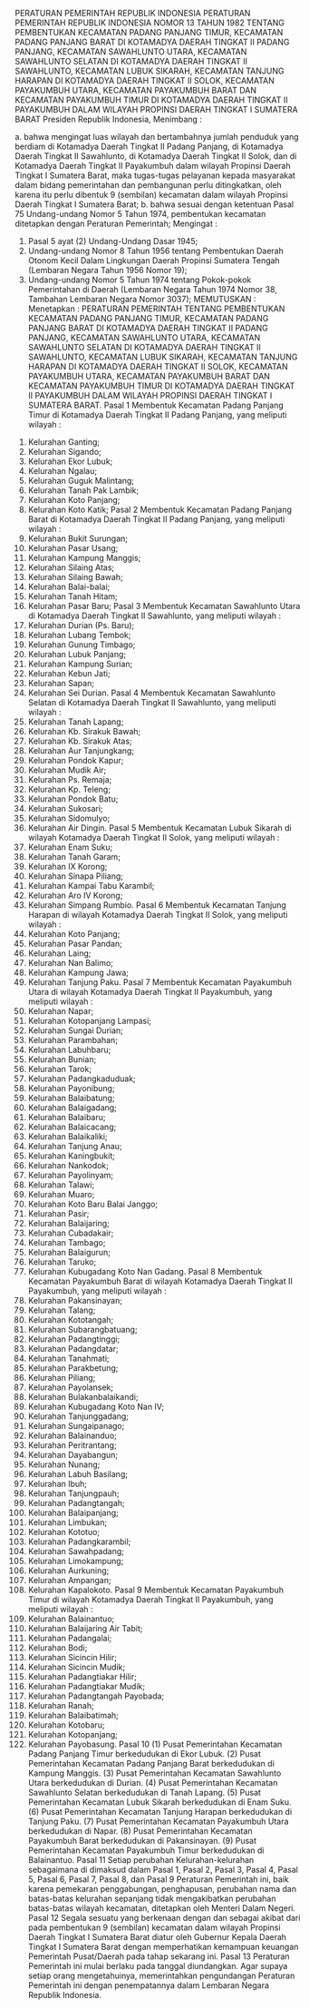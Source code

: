  PERATURAN PEMERINTAH REPUBLIK INDONESIA PERATURAN PEMERINTAH REPUBLIK INDONESIA NOMOR 13 TAHUN 1982 TENTANG PEMBENTUKAN KECAMATAN PADANG PANJANG TIMUR, KECAMATAN PADANG PANJANG BARAT DI KOTAMADYA DAERAH TINGKAT II PADANG PANJANG, KECAMATAN SAWAHLUNTO UTARA, KECAMATAN SAWAHLUNTO SELATAN DI KOTAMADYA DAERAH TINGKAT II SAWAHLUNTO, KECAMATAN LUBUK SIKARAH, KECAMATAN TANJUNG HARAPAN DI KOTAMADYA DAERAH TINGKAT II SOLOK, KECAMATAN PAYAKUMBUH UTARA, KECAMATAN PAYAKUMBUH BARAT DAN KECAMATAN PAYAKUMBUH TIMUR DI KOTAMADYA DAERAH TINGKAT II PAYAKUMBUH DALAM WILAYAH PROPINSI DAERAH TINGKAT I SUMATERA BARAT Presiden Republik Indonesia,
Menimbang :

a. bahwa mengingat luas wilayah dan bertambahnya jumlah penduduk yang berdiam di Kotamadya Daerah Tingkat II Padang Panjang, di Kotamadya Daerah Tingkat II Sawahlunto, di Kotamadya Daerah Tingkat II Solok, dan di Kotamadya Daerah Tingkat II Payakumbuh dalam wilayah Propinsi Daerah Tingkat I Sumatera Barat, maka tugas-tugas pelayanan kepada masyarakat dalam bidang pemerintahan dan pembangunan perlu ditingkatkan, oleh karena itu perlu dibentuk 9 (sembilan) kecamatan dalam wilayah Propinsi Daerah Tingkat I Sumatera Barat;
b. bahwa sesuai dengan ketentuan Pasal 75 Undang-undang Nomor 5 Tahun 1974, pembentukan kecamatan ditetapkan dengan Peraturan Pemerintah;
Mengingat :

1. Pasal 5 ayat (2) Undang-Undang Dasar 1945;
2. Undang-undang Nomor 8 Tahun 1956 tentang Pembentukan Daerah Otonom Kecil Dalam Lingkungan Daerah Propinsi Sumatera Tengah (Lembaran Negara Tahun 1956 Nomor 19);
3. Undang-undang Nomor 5 Tahun 1974 tentang Pokok-pokok Pemerintahan di Daerah (Lembaran Negara Tahun 1974 Nomor 38, Tambahan Lembaran Negara Nomor 3037);
MEMUTUSKAN :
 Menetapkan : PERATURAN PEMERINTAH TENTANG PEMBENTUKAN KECAMATAN PADANG PANJANG TIMUR, KECAMATAN PADANG PANJANG BARAT DI KOTAMADYA DAERAH TINGKAT II PADANG PANJANG, KECAMATAN SAWAHLUNTO UTARA, KECAMATAN SAWAHLUNTO SELATAN DI KOTAMADYA DAERAH TINGKAT II SAWAHLUNTO, KECAMATAN LUBUK SIKARAH, KECAMATAN TANJUNG HARAPAN DI KOTAMADYA DAERAH TINGKAT II SOLOK, KECAMATAN PAYAKUMBUH UTARA, KECAMATAN PAYAKUMBUH BARAT DAN KECAMATAN PAYAKUMBUH TIMUR DI KOTAMADYA DAERAH TINGKAT II PAYAKUMBUH DALAM WILAYAH PROPINSI DAERAH TINGKAT I SUMATERA BARAT.
Pasal 1
Membentuk Kecamatan Padang Panjang Timur di Kotamadya Daerah Tingkat II Padang Panjang, yang meliputi wilayah :
1) Kelurahan Ganting;
2) Kelurahan Sigando;
3) Kelurahan Ekor Lubuk;
4) Kelurahan Ngalau;
5) Kelurahan Guguk Malintang;
6) Kelurahan Tanah Pak Lambik;
7) Kelurahan Koto Panjang;
8) Kelurahan Koto Katik;
Pasal 2
Membentuk Kecamatan Padang Panjang Barat di Kotamadya Daerah Tingkat II Padang Panjang, yang meliputi wilayah :
1) Kelurahan Bukit Surungan;
2) Kelurahan Pasar Usang;
3) Kelurahan Kampung Manggis;
4) Kelurahan Silaing Atas;
5) Kelurahan Silaing Bawah;
6) Kelurahan Balai-balai;
7) Kelurahan Tanah Hitam;
8) Kelurahan Pasar Baru;
Pasal 3
Membentuk Kecamatan Sawahlunto Utara di Kotamadya Daerah Tingkat II Sawahlunto, yang meliputi wilayah :
1) Kelurahan Durian (Ps. Baru);
2) Kelurahan Lubang Tembok;
3) Kelurahan Gunung Timbago;
4) Kelurahan Lubuk Panjang;
5) Kelurahan Kampung Surian;
6) Kelurahan Kebun Jati;
7) Kelurahan Sapan;
8) Kelurahan Sei Durian.
Pasal 4
Membentuk Kecamatan Sawahlunto Selatan di Kotamadya Daerah Tingkat II Sawahlunto, yang meliputi wilayah :
1) Kelurahan Tanah Lapang;
2) Kelurahan Kb. Sirakuk Bawah;
3) Kelurahan Kb. Sirakuk Atas;
4) Kelurahan Aur Tanjungkang;
5) Kelurahan Pondok Kapur;
6) Kelurahan Mudik Air;
7) Kelurahan Ps. Remaja;
8) Kelurahan Kp. Teleng;
9) Kelurahan Pondok Batu;
10) Kelurahan Sukosari;
11) Kelurahan Sidomulyo;
12) Kelurahan Air Dingin.
Pasal 5
Membentuk Kecamatan Lubuk Sikarah di wilayah Kotamadya Daerah Tingkat II Solok, yang meliputi wilayah :
1) Kelurahan Enam Suku;
2) Kelurahan Tanah Garam;
3) Kelurahan IX Korong;
4) Kelurahan Sinapa Piliang;
5) Kelurahan Kampai Tabu Karambil;
6) Kelurahan Aro IV Korong;
7) Kelurahan Simpang Rumbio.
Pasal 6
Membentuk Kecamatan Tanjung Harapan di wilayah Kotamadya Daerah Tingkat II Solok, yang meliputi wilayah :
1) Kelurahan Koto Panjang;
2) Kelurahan Pasar Pandan;
3) Kelurahan Laing;
4) Kelurahan Nan Balimo;
5) Kelurahan Kampung Jawa;
6) Kelurahan Tanjung Paku.
Pasal 7
Membentuk Kecamatan Payakumbuh Utara di wilayah Kotamadya Daerah Tingkat II Payakumbuh, yang meliputi wilayah :
1) Kelurahan Napar;
2) Kelurahan Kotopanjang Lampasi;
3) Kelurahan Sungai Durian;
4) Kelurahan Parambahan;
5) Kelurahan Labuhbaru;
6) Kelurahan Bunian;
7) Kelurahan Tarok;
8) Kelurahan Padangkaduduak;
9) Kelurahan Payonibung;
10) Kelurahan Balaibatung;
11) Kelurahan Balaigadang;
12) Kelurahan Balaibaru;
13) Kelurahan Balaicacang;
14) Kelurahan Balaikaliki;
15) Kelurahan Tanjung Anau;
16) Kelurahan Kaningbukit;
17) Kelurahan Nankodok;
18) Kelurahan Payolinyam;
19) Kelurahan Talawi;
20) Kelurahan Muaro;
21) Kelurahan Koto Baru Balai Janggo;
22) Kelurahan Pasir;
23) Kelurahan Balaijaring;
24) Kelurahan Cubadakair;
25) Kelurahan Tambago;
26) Kelurahan Balaigurun;
27) Kelurahan Taruko;
28) Kelurahan Kubugadang Koto Nan Gadang.
Pasal 8
Membentuk Kecamatan Payakumbuh Barat di wilayah Kotamadya Daerah Tingkat II Payakumbuh, yang meliputi wilayah :
1) Kelurahan Pakansinayan;
2) Kelurahan Talang;
3) Kelurahan Kototangah;
4) Kelurahan Subarangbatuang;
5) Kelurahan Padangtinggi;
6) Kelurahan Padangdatar;
7) Kelurahan Tanahmati;
8) Kelurahan Parakbetung;
9) Kelurahan Piliang;
10) Kelurahan Payolansek;
11) Kelurahan Bulakanbalaikandi;
12) Kelurahan Kubugadang Koto Nan IV;
13) Kelurahan Tanjunggadang;
14) Kelurahan Sungaipanago;
15) Kelurahan Balainanduo;
16) Kelurahan Peritrantang;
17) Kelurahan Dayabangun;
18) Kelurahan Nunang;
19) Kelurahan Labuh Basilang;
20) Kelurahan Ibuh;
21) Kelurahan Tanjungpauh;
22) Kelurahan Padangtangah;
23) Kelurahan Balaipanjang;
24) Kelurahan Limbukan;
25) Kelurahan Kototuo;
26) Kelurahan Padangkarambil;
27) Kelurahan Sawahpadang;
28) Kelurahan Limokampung;
29) Kelurahan Aurkuning;
30) Kelurahan Ampangan;
31) Kelurahan Kapalokoto.
Pasal 9
Membentuk Kecamatan Payakumbuh Timur di wilayah Kotamadya Daerah Tingkat II Payakumbuh, yang meliputi wilayah :
1) Kelurahan Balainantuo;
2) Kelurahan Balaijaring Air Tabit;
3) Kelurahan Padangalai;
4) Kelurahan Bodi;
5) Kelurahan Sicincin Hilir;
6) Kelurahan Sicincin Mudik;
7) Kelurahan Padangtiakar Hilir;
8) Kelurahan Padangtiakar Mudik;
9) Kelurahan Padangtangah Payobada;
10) Kelurahan Ranah;
11) Kelurahan Balaibatimah;
12) Kelurahan Kotobaru;
13) Kelurahan Kotopanjang;
14) Kelurahan Payobasung.
Pasal 10
(1) Pusat Pemerintahan Kecamatan Padang Panjang Timur berkedudukan di Ekor Lubuk.
(2) Pusat Pemerintahan Kecamatan Padang Panjang Barat berkedudukan di Kampung Manggis.
(3) Pusat Pemerintahan Kecamatan Sawahlunto Utara berkedudukan di Durian.
(4) Pusat Pemerintahan Kecamatan Sawahlunto Selatan berkedudukan di Tanah Lapang.
(5) Pusat Pemerintahan Kecamatan Lubuk Sikarah berkedudukan di Enam Suku.
(6) Pusat Pemerintahan Kecamatan Tanjung Harapan berkedudukan di Tanjung Paku.
(7) Pusat Pemerintahan Kecamatan Payakumbuh Utara berkedudukan di Napar.
(8) Pusat Pemerintahan Kecamatan Payakumbuh Barat berkedudukan di Pakansinayan.
(9) Pusat Pemerintahan Kecamatan Payakumbuh Timur berkedudukan di Balainantuo.
Pasal 11
Setiap perubahan Kelurahan-kelurahan sebagaimana di dimaksud dalam Pasal 1, Pasal 2, Pasal 3, Pasal 4, Pasal 5, Pasal 6, Pasal 7, Pasal 8, dan Pasal 9 Peraturan Pemerintah ini, baik karena pemekaran penggabungan, penghapusan, perubahan nama dan batas-batas kelurahan sepanjang tidak mengakibatkan perubahan batas-batas wilayah kecamatan, ditetapkan oleh Menteri Dalam Negeri.
Pasal 12
Segala sesuatu yang berkenaan dengan dan sebagai akibat dari pada pembentukan 9 (sembilan) kecamatan dalam wilayah Propinsi Daerah Tingkat I Sumatera Barat diatur oleh Gubernur Kepala Daerah Tingkat I Sumatera Barat dengan memperhatikan kemampuan keuangan Pemerintah Pusat/Daerah pada tahap sekarang ini.
Pasal 13
Peraturan Pemerintah ini mulai berlaku pada tanggal diundangkan. Agar supaya setiap orang mengetahuinya, memerintahkan pengundangan Peraturan Pemerintah ini dengan penempatannya dalam Lembaran Negara Republik Indonesia.